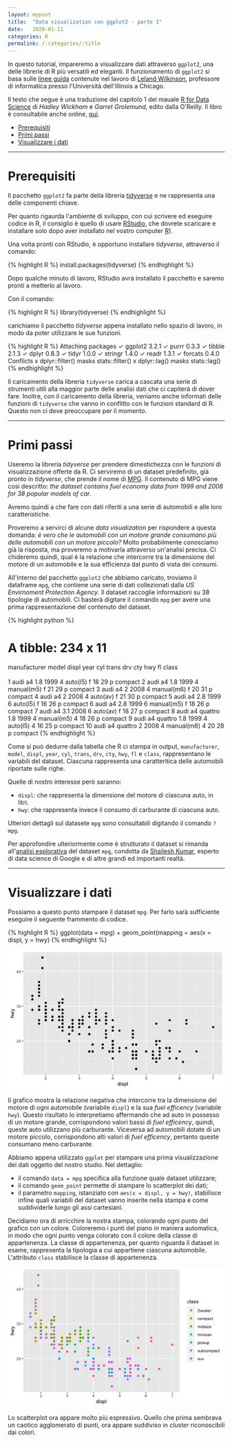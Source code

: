 ```yaml
---
layout: mypost
title:  "Data visualization con ggplot2 - parte 1"
date:   2020-01-11
categories: R
permalink: /:categories/:title
---
```


In questo tutorial, impareremo a visualizzare dati attraverso `ggplot2`, una delle librerie di R più versatili ed eleganti. Il funzionamento di `ggplot2` si basa sulle [linee guida][TheGrammarOfGraphicsLink] contenute nel lavoro di [Leland Wilkinson][WilkinsonLink], professore di informatica presso l'Università dell'Illinois a Chicago.

Il testo che segue è una traduzione del capitolo 1 del mauale [R for Data Science][RForDataScienceLink] di _Hadley Wickham_ e _Garret Grolemund_, edito dalla O'Reilly. Il libro è consultabile anche online, [qui][RForDataScienceLinkOnline].

- [Prerequisiti](#prerequisiti)
- [Primi passi](#primi-passi)
- [Visualizzare i dati](#visualizzare-i-dati)

<hr>


Prerequisiti
============
Il pacchetto `ggplot2` fa parte della libreria [tidyverse][tidyverselink] e ne rappresenta una delle componenti chiave.

Per quanto rigaurda l'ambiente di sviluppo, con cui scrivere ed eseguire codice in R, il consiglio è quello di usare [RStudio][rstudiolink], che dovrete scaricare e installare solo dopo aver installato nel vostro computer [R][linguaggioRlink]).

Una volta pronti con RStudio, è opportuno installare _tidyverse_, attraverso il comando:

{% highlight R %}
install.packages(tidyverse)
{% endhighlight %}

Dopo qualche minuto di lavoro, RStudio avrà installato il pacchetto e saremo pronti a metterlo al lavoro.

Con il comando:

{% highlight R %}
library(tidyverse)
{% endhighlight %}

carichiamo il pacchetto _tidyverse_ appena installato nello spazio di lavoro, in modo da poter utilizzare le sue funzioni.

{% highlight R %}
Attaching packages
✓ ggplot2 3.2.1     ✓ purrr   0.3.3
✓ tibble  2.1.3     ✓ dplyr   0.8.3
✓ tidyr   1.0.0     ✓ stringr 1.4.0
✓ readr   1.3.1     ✓ forcats 0.4.0
Conflicts
x dplyr::filter() masks stats::filter()
x dplyr::lag()    masks stats::lag()
{% endhighlight %}

Il caricamento della libreria `tidyverse` carica a cascata una serie di strumenti utili alla maggior parte delle analisi dati che ci capiterà di dover fare. Inoltre, con il caricamento della libreria, veniamo anche informati delle funzioni di `tidyverse` che vanno in conflitto con le funzioni standard di R. Questo non ci deve preoccupare per il momento.

<hr>

Primi passi
===========
Useremo la libreria _tidyverse_ per prendere dimestichezza con le funzioni di visualizzazione offerte da R. Ci serviremo di un dataset predefinito, già pronto in _tidyverse_, che prende il nome di [MPG][datasetmpglink]. Il contenuto di MPG viene così descritto: _the dataset contains fuel economy data from 1999 and 2008 for 38 popular models of car_.

Avremo quindi a che fare con dati riferiti a una serie di automobili e alle loro caratteristiche.

Proveremo a servirci di alcune _data visualization_ per rispondere a questa domanda: _è vero che le automobili con un motore grande consumano più delle automobili con un motore piccolo?_ Molto probabilmente conosciamo già la risposta, ma proveremo a motivarla attraverso un'analisi precisa. Ci chideremo quindi, qual è la relazione che intercorre tra la dimensione del motore di un automobile e la sua efficienza dal punto di vista dei consumi.

All'interno del pacchetto `ggplot2` che abbiamo caricato, troviamo il dataframe `mpg`, che contiene una serie di dati collezionati dalla _US Envirnoment Protection Agency_. Il dataset raccoglie informazioni su 38 tipologie di automobili. Ci basterà digitare il comando `mpg` per avere una prima rappresentazione del contenuto del dataset.

{% highlight python %}
# A tibble: 234 x 11
   manufacturer model      displ  year   cyl trans      drv     cty   hwy fl    class  
   <chr>        <chr>      <dbl> <int> <int> <chr>      <chr> <int> <int> <chr> <chr>  
 1 audi         a4           1.8  1999     4 auto(l5)   f        18    29 p     compact
 2 audi         a4           1.8  1999     4 manual(m5) f        21    29 p     compact
 3 audi         a4           2    2008     4 manual(m6) f        20    31 p     compact
 4 audi         a4           2    2008     4 auto(av)   f        21    30 p     compact
 5 audi         a4           2.8  1999     6 auto(l5)   f        16    26 p     compact
 6 audi         a4           2.8  1999     6 manual(m5) f        18    26 p     compact
 7 audi         a4           3.1  2008     6 auto(av)   f        18    27 p     compact
 8 audi         a4 quattro   1.8  1999     4 manual(m5) 4        18    26 p     compact
 9 audi         a4 quattro   1.8  1999     4 auto(l5)   4        16    25 p     compact
10 audi         a4 quattro   2    2008     4 manual(m6) 4        20    28 p     compact
{% endhighlight %}

Come si può dedurre dalla tabella che R ci stampa in output, `manufacturer`, `model`, `displ`, `year`, `cyl`, `trans`, `drv`, `cty`, `hwy`, `fl` e `class`, rappresentano le variabili del dataset. Ciascuna rappresenta una caratteritica delle automobili riportate sulle righe.

Quelle di nostro interesse però saranno:

- `displ`: che rappresenta la dimensione del motore di ciascuna auto, in litri.
- `hwy`: che rappresenta invece il consumo di carburante di ciascuna auto.

Ulteriori dettagli sul datasete `mpg` sono consultabili digitando il comando `?mpg`.

Per approfondire ulteriormente come è strutturato il dataset si rimanda all'[analisi esplorativa][datasetmpglink] del dataset `mpg`, condotta da [Shailesh Kumar][KumarBioLink], esperto di data science di Google e di altre grandi ed importanti realtà.

<hr>


Visualizzare i dati
=====================
Possiamo a questo punto stampare il dataset `mpg`. Per farlo sarà sufficiente eseguire il seguente frammento di codice.

{% highlight R %}
ggplot(data = mpg) +
  geom_point(mapping = aes(x = displ, y = hwy)
{% endhighlight %}

![ggplot1](/media/images/ggplot1.png)

Il grafico mostra la relazione negativa che intercorre tra la dimensione del motore di ogni automobile (variabile `displ`) e la sua _fuel efficency_ (variabile `hwy`). Questo risultato lo interpretiamo affermando che ad auto in possesso di un motore grande, corrispondono valori bassi di _fuel efficency_, quindi, queste auto utilizzano più carburante. Viceversa ad automobili dotate di un motore piccolo, corrispondono alti valori di _fuel efficency_, pertanto queste consumano meno carburante.

Abbiamo appena utilizzato `ggplot` per stampare una prima visualizzazione dei dati oggetto del nostro studio. Nel dettaglio:
- il comando `data = mpg` specifica alla funzione quale dataset utilizzare;
- il comando `geom_point` permette di stampare lo scatterplot dei dati;
- il parametro `mapping`, istanziato con `aes(x = displ, y = hwy)`, stabilisce infine quali variabili del dataset vanno inserite nella stampa e come suddividerle lungo gli assi cartesiani.


Decidiamo ora di arricchire la nostra stampa, colorando ogni punto del grafico con un colore. Coloreremo i punti del piano in maniera automatica, in modo che ogni punto venga colorato con il colore della classe di appartenenza. La classe di appartenenza, per quanto riguarda il dataset in esame, rappresenta la tipologia a cui appartiene ciascuna automobile. L'attributo `class` stabilisce la classe di appartenenza.

![ggplot2](/media/images/ggplot2.png)

Lo scatterplot ora appare molto più espressivo. Quello che prima sembrava un caotico agglomerato di punti, ora appare suddiviso in _cluster_ riconoscibili dai colori.



[TheGrammarOfGraphicsLink]: https://www.amazon.com/Grammar-Graphics-Statistics-Computing-ebook-dp-B00HWUVHXK/dp/B00HWUVHXK/ref=mt_kindle?_encoding=UTF8&me=&qid=1477928463
[WilkinsonLink]: https://en.wikipedia.org/wiki/Leland_Wilkinson
[KumarBioLink]: https://research.google/people/ShaileshKumar/
[datasetmpglink]: https://rpubs.com/shailesh/mpg-exploration
[linguaggioRlink]: https://cran.r-project.org/
[RForDataScienceLink]: https://www.oreilly.com/library/view/r-for-data/9781491910382/
[RForDataScienceLinkOnline]: https://r4ds.had.co.nz/
[tidyverselink]: https://www.tidyverse.org/
[rstudiolink]: https://rstudio.com/products/rstudio/download/
